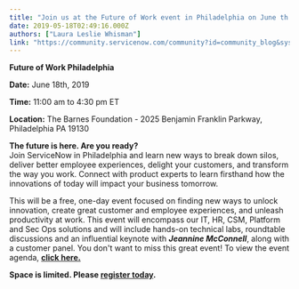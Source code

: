 ```yaml
---
title: "Join us at the Future of Work event in Philadelphia on June th Register Today"
date: 2019-05-18T02:49:16.000Z
authors: ["Laura Leslie Whisman"]
link: "https://community.servicenow.com/community?id=community_blog&sys_id=9a693424db2937c0e0e80b55ca9619d0"
---
```

<div class="cm-content-title cm-padding-bottom-10">
<p class="cm-event-time-place"><span class="cm-date-time"><span class="ng-binding"><strong>Future of Work Philadelphia</strong></span></span></p>
<p class="cm-event-time-place"><span class="cm-date-time"><span class="ng-binding"><strong>Date:</strong> June 18th, 2019</span></span></p>
<p class="cm-event-time-place"><span class="cm-date-time"><span class="ng-binding"><strong>Time:</strong> 11:00 am to 4:30 pm ET</span></span></p>
</div>
<div>
<p class="cm-event-time-place ng-scope"><span class="cm-address ng-binding"><strong>Location:</strong> The Barnes Foundation - </span>2025 Benjamin Franklin Parkway, Philadelphia PA 19130</p>
</div>
<p class="ng-scope"><strong>The future is here. Are you ready?</strong><br />Join ServiceNow in Philadelphia and learn new ways to break down silos, deliver better employee experiences, delight your customers, and transform the way you work. Connect with product experts to learn firsthand how the innovations of today will impact your business tomorrow.</p>
<p class="ng-scope">This will be a free, one-day event focused on finding new ways to unlock innovation, create great customer and employee experiences, and unleash productivity at work. This event will encompass our IT, HR, CSM, Platform and Sec Ops solutions and will include hands-on technical labs, roundtable discussions and an influential keynote with <strong><em>Jeannine McConnell</em></strong>, along with a customer panel. You don&#39;t want to miss this great event! To view the event agenda, <strong><a href="https://s1133.t.en25.com/e/er?s&#61;1133&amp;lid&#61;17334&amp;elqTrackId&#61;0d055653ff184d5a8113cfd8fa0a3ab0&amp;elq&#61;00000000000000000000000000000000&amp;elqaid&#61;12610&amp;elqat&#61;2" rel="nofollow">click here.</a></strong></p>
<p class="ng-scope"><strong>Space is limited. Please <a href="https://go.servicenow.com/LP&#61;12610" rel="nofollow">register today</a>. </strong></p>